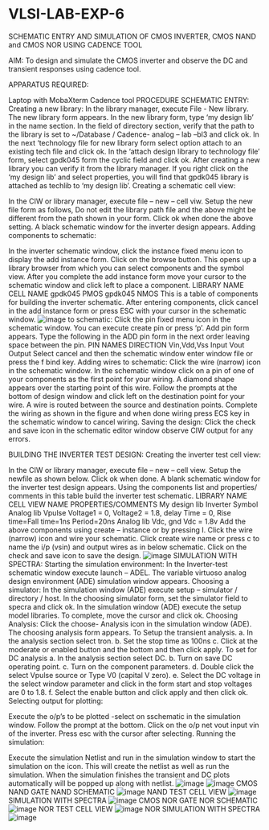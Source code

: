 # VLSI-LAB-EXP-6
SCHEMATIC ENTRY AND SIMULATION OF CMOS INVERTER, CMOS NAND and CMOS NOR USING CADENCE TOOL

AIM: To design and simulate the CMOS inverter and observe the DC and transient responses using cadence tool.

APPARATUS REQUIRED:

Laptop with MobaXterm
Cadence tool PROCEDURE SCHEMATIC ENTRY: Creating a new library:
In the library manager, execute File - New library. The new library form appears.
In the new library form, type ‘my design lib’ in the name section.
In the field of directory section, verify that the path to the library is set to ~/Database / Cadence- analog – lab –bl3 and click ok.
In the next ‘technology file for new library form select option attach to an existing tech file and click ok.
In the ‘attach design library to technology file’ form, select gpdk045 form the cyclic field and click ok.
After creating a new library you can verify it from the library manager.
If you right click on the ‘my design lib’ and select properties, you will find that gpdk045 library is attached as techlib to ‘my design lib’.
Creating a schematic cell view:

In the CIW or library manager, execute file – new – cell viw.
Setup the new file form as follows, Do not edit the library path file and the above might be different from the path shown in your form.
Click ok when done the above setting. A black schematic window for the inverter design appears.
Adding components to schematic:

In the inverter schematic window, click the instance fixed menu icon to display the add instance form.
Click on the browse button. This opens up a library browser from which you can select components and the symbol view.
After you complete the add instance form move your cursor to the schematic window and click left to place a component. LIBRARY NAME CELL NAME gpdk045 PMOS gpdk045 NMOS
This is a table of components for building the inverter schematic.
After entering components, click cancel in the add instance form or press ESC with your cursor in the schematic window.
![image](https://github.com/Kirthana-2004/VLSI-LAB-EXP-6/assets/144320880/ed805916-b83a-4ece-97c3-9cf61e126095)
to schematic:
Click the pin fixed menu icon in the schematic window. You can execute create pin or press ‘p’.
Add pin form appears. Type the following in the ADD pin form in the next order leaving space between the pin. PIN NAMES DIRECTION Vin,Vdd,Vss Input Vout Output
Select cancel and then the schematic window enter window file or press the f bind key. Adding wires to schematic:
Click the wire (narrow) icon in the schematic window.
In the schematic window click on a pin of one of your components as the first point for your wiring. A diamond shape appears over the starting point of this wire.
Follow the prompts at the bottom of design window and click left on the destination point for your wire. A wire is routed between the source and destination points.
Complete the wiring as shown in the figure and when done wiring press ECS key in the schematic window to cancel wiring.
Saving the design: Click the check and save icon in the schematic editor window observe CIW output for any errors.

BUILDING THE INVERTER TEST DESIGN: Creating the inverter test cell view:

In the CIW or library manager, execute file – new – cell view.
Setup the newfile as shown below.
Click ok when done. A blank schematic window for the inverter test design appears.
Using the components list and properties/ comments in this table build the inverter test schematic. LIBRARY NAME CELL VIEW NAME PROPERTIES/COMMENTS My design lib Inverter Symbol Analog lib Vpulse Voltage1 = 0, Voltage2 = 1.8, delay Time = 0, Rise time=Fall time=1ns Period=20ns Analog lib Vdc, gnd Vdc = 1.8v
Add the above components using create – instance or by pressing I.
Click the wire (narrow) icon and wire your schematic.
Click create wire name or press c to name the i/p (vsin) and output wires as in below schematic.
Click on the check and save icon to save the design. 
![image](https://github.com/Kirthana-2004/VLSI-LAB-EXP-6/assets/144320880/b425456e-81e6-4997-a2b1-477d4099114e)
SIMULATION WITH SPECTRA: Starting the simulation environment:
In the Inverter-test schematic window execute launch – ADEL. The variable virtuoso analog design environment (ADE) simulation window appears. Choosing a simulator:
In the simulation window (ADE) execute setup – simulator / directory / host.
In the choosing simulator form, set the simulator field to specra and click ok.
In the simulation window (ADE) execute the setup model libraries. To complete, move the cursor and click ok. Choosing Analysis:
Click the choose- Analysis icon in the simulation window (ADE).
The choosing analysis form appears.
To Setup the transient analysis. a. In the analysis section select tron. b. Set the stop time as 100ns c. Click at the moderate or enabled button and the bottom and then click apply.
To set for DC analysis a. In the analysis section select DC. b. Turn on save DC operating point. c. Turn on the component parameters. d. Double click the select Vpulse source or Type V0 (capital V zero). e. Select the DC voltage in the select window parameter and click in the form start and stop voltages are 0 to 1.8. f. Select the enable button and click apply and then click ok.
Selecting output for plotting:

Execute the o/p’s to be plotted -select on sschematic in the simulation window.
Follow the prompt at the bottom. Click on the o/p net vout input vin of the inverter. Press esc with the cursor after selecting.
Running the simulation:

Execute the simulation Netlist and run in the simulation window to start the simulation on the icon. This will create the netlist as well as run the simulation.
When the simulation finishes the transient and DC plots automatically will be popped up along with netlist. 
![image](https://github.com/Kirthana-2004/VLSI-LAB-EXP-6/assets/144320880/d2f9a01e-df2a-4e26-ae16-5fcdb25f5d37)
![image](https://github.com/Kirthana-2004/VLSI-LAB-EXP-6/assets/144320880/ffc33dc8-7d6f-4d9a-aa30-381a4b8f6f11)
CMOS NAND GATE NAND SCHEMATIC 
![image](https://github.com/Kirthana-2004/VLSI-LAB-EXP-6/assets/144320880/54a1da79-5f65-4c5a-86f4-11b8527f3a07)
NAND TEST CELL VIEW
![image](https://github.com/Kirthana-2004/VLSI-LAB-EXP-6/assets/144320880/8b799071-cdee-498c-9d8b-c6a26f6c9e4d)
SIMULATION WITH SPECTRA 
![image](https://github.com/Kirthana-2004/VLSI-LAB-EXP-6/assets/144320880/35c1c963-c88d-4c24-9f14-e6501c8b0ce4)
CMOS NOR GATE NOR SCHEMATIC
![image](https://github.com/Kirthana-2004/VLSI-LAB-EXP-6/assets/144320880/d4d78e7e-c2ac-475a-94bd-58ebd267da95)
NOR TEST CELL VIEW
![image](https://github.com/Kirthana-2004/VLSI-LAB-EXP-6/assets/144320880/78fa6e51-9fe2-464c-a550-3e729deff4c9)
NOR SIMULATION WITH SPECTRA
![image](https://github.com/Kirthana-2004/VLSI-LAB-EXP-6/assets/144320880/fad9531a-31cb-4138-848d-6b9a579161af)











